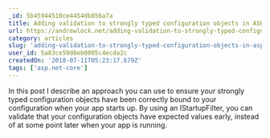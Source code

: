 ```yaml
---
_id: 5b45944510ce4454db856a7a
title: Adding validation to strongly typed configuration objects in ASP.NET Core
url: https://andrewlock.net/adding-validation-to-strongly-typed-configuration-objects-in-asp-net-core/
category: articles
slug: 'adding-validation-to-strongly-typed-configuration-objects-in-aspnet-core'
user_id: 5a83ce59d6eb0005c4ecda2c
createdOn: '2018-07-11T05:23:17.679Z'
tags: ['asp.net-core']
---
```


In this post I describe an approach you can use to ensure your strongly typed configuration objects have been correctly bound to your configuration when your app starts up. By using an IStartupFilter, you can validate that your configuration objects have expected values early, instead of at some point later when your app is running.


